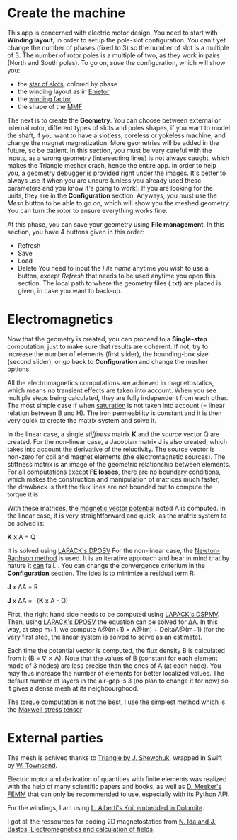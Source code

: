 # Create the machine
This app is concerned with electric motor design. You need to start with **Winding layout**, in order to setup the pole-slot configuration. You can't yet change the number of phases (fixed to 3) so the number of slot is a multiple of 3. The number of rotor poles is a multiple of two, as they work in pairs (North and South poles). To go on, *save* the configuration, which will show you:
- the [star of slots](https://api.semanticscholar.org/CorpusID:109340999), colored by phase
- the winding layout as in [Emetor](https://www.emetor.com/windings/)
- the [winding factor](https://en.wikipedia.org/wiki/Winding_factor)
- the shape of the [MMF](https://en.wikipedia.org/wiki/Magnetomotive_force)
            
The next is to create the **Geometry**. You can choose between external or internal rotor, different types of slots and poles shapes, if you want to model the shaft, if you want to have a slotless, coreless or yokeless machine, and change the magnet magnetization. More geometries will be added in the future, so be patient. In this section, you must be very careful with the inputs, as a wrong geometry (intersecting lines) is not always caught, which makes the Triangle mesher crash, hence the entire app. In order to help you, a geometry debugger is provided right under the images. It's better to always use it when you are unsure (unless you already used these parameters and you know it's going to work). If you are looking for the units, they are in the **Configuration** section. Anyways, you must use the *Mesh* button to be able to go on, which will show you the meshed geometry. You can turn the rotor to ensure everything works fine.
            
At this phase, you can save your geometry using **File management**. In this section, you have 4 buttons given in this order:
- Refresh
- Save
- Load
- Delete
You need to input the *File name* anytime you wish to use a button, except *Refresh* that needs to be used anytime you open this section. The local path to where the geometry files (.txt) are placed is given, in case you want to back-up.


# Electromagnetics 
Now that the geometry is created, you can proceed to a **Single-step** computation, just to make sure that results are coherent. If not, try to increase the number of elements (first slider), the bounding-box size (second slider), or go back to **Configuration** and change the mesher options.
                
All the electromagnetics computations are achieved in magnetostatics, which means no transient effects are taken into account. When you see multiple steps being calculated, they are fully independent from each other. The most simple case if when [saturation](https://en.wikipedia.org/wiki/Saturation_(magnetic)) is not taken into account (= linear relation between B and H). The iron permeability is constant and it is then very quick to create the matrix system and solve it.

In the linear case, a single *stiffness* matrix **K** and the *source* vector Q are created. For the non-linear case, a Jacobian matrix **J** is also created, which takes into account the derivative of the reluctivity. The source vector is non-zero for coil and magnet elements (the electromagnetic sources). The stiffness matrix is an image of the geometric relationship between elements. For all computations except **FE losses**, there are no boundary conditions, which makes the construction and manipulation of matrices much faster, the drawback is that the flux lines are not bounded but to compute the torque it is

With these matrices, the [magnetic vector potential](https://en.wikipedia.org/wiki/Magnetic_vector_potential) noted A is computed. In the linear case, it is very straightforward and quick, as the matrix system to be solved is:

**K** x A = Q

It is solved using [LAPACK's DPOSV](https://netlib.org/lapack/explore-html/dc/de9/group__double_p_osolve_ga9ce56acceb70eb6484a768eaa841f70d.html)
For the non-linear case, the [Newton-Raphson method](https://en.wikipedia.org/wiki/Newton%27s_method) is used. It is an iterative approach and bear in mind that by nature it [can](https://en.wikipedia.org/wiki/Newton%27s_method#Failure_analysis) fail... You can change the convergence criterium in the **Configuration** section. The idea is to minimize a residual term R:

**J** x ΔA = R

**J** x ΔA = -(**K** x A - Q)

First, the right hand side needs to be computed using [LAPACK's DSPMV](https://netlib.org/lapack/explore-html/d7/d15/group__double__blas__level2_gab746575c4f7dd4eec72e8110d42cefe9.html). Then, using [LAPACK's DPOSV](https://netlib.org/lapack/explore-html/dc/de9/group__double_p_osolve_ga9ce56acceb70eb6484a768eaa841f70d.html) the equation can be solved for ΔA. In this way, at step m+1, we compute A@(m+1) = A@(m) + DeltaA@(m+1) (for the very first step, the linear system is solved to serve as an estimate).

Each time the potential vector is computed, the flux density B is calculated from it (B = ∇ ⨯ A). Note that the values of B (constant for each element made of 3 nodes) are less precise than the ones of A (at each node). You may thus increase the number of elements for better localized values. The default number of layers in the air-gap is 3 (no plan to change it for now) so it gives a dense mesh at its neighbourghood.

The torque computation is not the best, I use the simplest method which is the [Maxwell stress tensor](https://en.wikipedia.org/wiki/Maxwell_stress_tensor)



# External parties
The mesh is achived thanks to [Triangle by J. Shewchuk](https://www.cs.cmu.edu/~quake/triangle.html), wrapped in Swift by [W. Townsend](https://github.com/wtsnz/Triangle).

Electric motor and derivation of quantities with finite elements was realized with the help of many scientific papers and books, as well as [D. Meeker's FEMM](https://www.femm.info/wiki/HomePage) that can only be recommended to use, especially with its Python API.

For the windings, I am using [L. Alberti's Koil embedded in Dolomite](https://gitlab.com/LuigiAlberti/dolomites-python).

I got all the ressources for coding 2D magnetostatics from [N. Ida and J. Bastos, Electromagnetics and calculation of fields](https://link.springer.com/book/10.1007/978-1-4612-0661-3).
